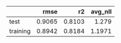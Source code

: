 |          |   rmse |     r2 |   avg_nll |
|:---------|-------:|-------:|----------:|
| test     | 0.9065 | 0.8103 |    1.279  |
| training | 0.8942 | 0.8184 |    1.1971 |